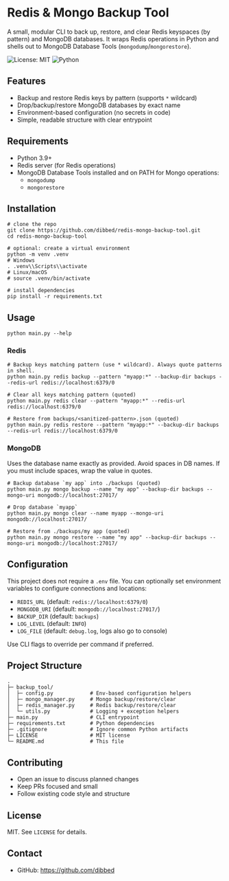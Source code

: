 # Redis & Mongo Backup Tool

A small, modular CLI to back up, restore, and clear Redis keyspaces (by pattern) and MongoDB databases. It wraps Redis operations in Python and shells out to MongoDB Database Tools (`mongodump`/`mongorestore`).

![License: MIT](https://img.shields.io/badge/License-MIT-green.svg)
![Python](https://img.shields.io/badge/Python-3.9%2B-blue)

## Features
- Backup and restore Redis keys by pattern (supports `*` wildcard)
- Drop/backup/restore MongoDB databases by exact name
- Environment-based configuration (no secrets in code)
- Simple, readable structure with clear entrypoint

## Requirements
- Python 3.9+
- Redis server (for Redis operations)
- MongoDB Database Tools installed and on PATH for Mongo operations:
  - `mongodump`
  - `mongorestore`

## Installation
```
# clone the repo
git clone https://github.com/dibbed/redis-mongo-backup-tool.git
cd redis-mongo-backup-tool

# optional: create a virtual environment
python -m venv .venv
# Windows
. .venv\\Scripts\\activate
# Linux/macOS
# source .venv/bin/activate

# install dependencies
pip install -r requirements.txt
```

## Usage
```
python main.py --help
```

### Redis
```
# Backup keys matching pattern (use * wildcard). Always quote patterns in shell.
python main.py redis backup --pattern "myapp:*" --backup-dir backups --redis-url redis://localhost:6379/0

# Clear all keys matching pattern (quoted)
python main.py redis clear --pattern "myapp:*" --redis-url redis://localhost:6379/0

# Restore from backups/<sanitized-pattern>.json (quoted)
python main.py redis restore --pattern "myapp:*" --backup-dir backups --redis-url redis://localhost:6379/0
```

### MongoDB
Uses the database name exactly as provided. Avoid spaces in DB names. If you must include spaces, wrap the value in quotes.
```
# Backup database `my app` into ./backups (quoted)
python main.py mongo backup --name "my app" --backup-dir backups --mongo-uri mongodb://localhost:27017/

# Drop database `myapp`
python main.py mongo clear --name myapp --mongo-uri mongodb://localhost:27017/

# Restore from ./backups/my app (quoted)
python main.py mongo restore --name "my app" --backup-dir backups --mongo-uri mongodb://localhost:27017/
```

## Configuration
This project does not require a `.env` file. You can optionally set environment variables to configure connections and locations:
- `REDIS_URL` (default: `redis://localhost:6379/0`)
- `MONGODB_URI` (default: `mongodb://localhost:27017/`)
- `BACKUP_DIR` (default: `backups`)
- `LOG_LEVEL` (default: `INFO`)
- `LOG_FILE` (default: `debug.log`, logs also go to console)

Use CLI flags to override per command if preferred.

## Project Structure
```
.
├─ backup_tool/
│  ├─ config.py            # Env-based configuration helpers
│  ├─ mongo_manager.py     # Mongo backup/restore/clear
│  ├─ redis_manager.py     # Redis backup/restore/clear
│  └─ utils.py             # Logging + exception helpers
├─ main.py                 # CLI entrypoint
├─ requirements.txt        # Python dependencies
├─ .gitignore              # Ignore common Python artifacts
├─ LICENSE                 # MIT license
└─ README.md               # This file
```

## Contributing
- Open an issue to discuss planned changes
- Keep PRs focused and small
- Follow existing code style and structure

## License
MIT. See `LICENSE` for details.

## Contact
- GitHub: https://github.com/dibbed
